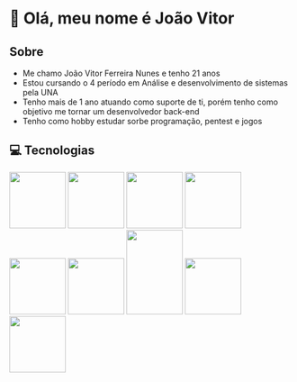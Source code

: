 <h1>👋 Olá, meu nome é João Vitor</h1> 

<h2>Sobre</h2>

<ul>
  <li>Me chamo João Vitor Ferreira Nunes e tenho 21 anos</li>
  <li>Estou cursando o 4 período em Análise e desenvolvimento de sistemas pela UNA</li>
  <li>Tenho mais de 1 ano atuando como suporte de ti, porém tenho como objetivo me tornar um desenvolvedor back-end</li>
  <li>Tenho como hobby estudar sorbe programação, pentest e jogos</li>
</ul>

<h2>💻 Tecnologias</h2> 

<div style=flex>
  <img src="https://cdn.jsdelivr.net/gh/devicons/devicon/icons/nodejs/nodejs-original-wordmark.svg" height=100px width=100px style=margin-left=10px/>
  <img src="https://cdn.jsdelivr.net/gh/devicons/devicon/icons/javascript/javascript-original.svg" height=100px width=100px style=margin-left=10px/>
  <img src="https://cdn.jsdelivr.net/gh/devicons/devicon/icons/express/express-original-wordmark.svg" height=100px width=100px style=margin-left=10px/>
  <img src="https://cdn.jsdelivr.net/gh/devicons/devicon/icons/html5/html5-original.svg" height=100px width=100px style=margin-left=10px/>       
  <img src="https://cdn.jsdelivr.net/gh/devicons/devicon/icons/css3/css3-original.svg" height=100px width=100px style=margin-left=10px/>
  <img src="https://cdn.jsdelivr.net/gh/devicons/devicon/icons/mysql/mysql-original-wordmark.svg" height=100px width=100px style=margin-left=10px/>
  <img src="https://cdn.jsdelivr.net/gh/devicons/devicon/icons/sequelize/sequelize-original-wordmark.svg" height=150px width=100px style=margin-left=10px/>
  <img src="https://cdn.jsdelivr.net/gh/devicons/devicon/icons/bootstrap/bootstrap-original-wordmark.svg" height=100px width=100px style=margin-left=10px/>  
  <img src="https://cdn.jsdelivr.net/gh/devicons/devicon/icons/git/git-original-wordmark.svg" height=100px width=100px style=margin-left=10px/>
</div>

